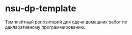 # nsu-dp-template
Темплейтный репозиторий для сдачи домашних работ по декларативному программированию.
